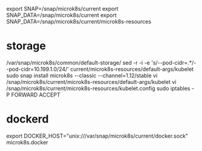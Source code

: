 export SNAP=/snap/microk8s/current
export SNAP_DATA=/snap/microk8s/current
export SNAP_DATA=/snap/microk8s/current/microk8s-resources

# storage

/var/snap/microk8s/common/default-storage/
sed -r -i -e 's/--pod-cidr=.*/--pod-cidr=10.199.1.0\/24/' current/microk8s-resources/default-args/kubelet
sudo snap install microk8s --classic --channel=1.12/stable
vi /snap/microk8s/current/microk8s-resources/default-args/kubelet
vi /snap/microk8s/current/microk8s-resources/kubelet.config
sudo iptables -P FORWARD ACCEPT


# dockerd
export DOCKER_HOST="unix:///var/snap/microk8s/current/docker.sock"
microk8s.docker
